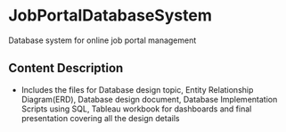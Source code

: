 # JobPortalDatabaseSystem
Database system for online job portal management
## Content Description
- Includes the files for Database design topic, Entity Relationship Diagram(ERD), Database design document, Database Implementation Scripts using SQL, Tableau workbook for dashboards
and final presentation covering all the design details
